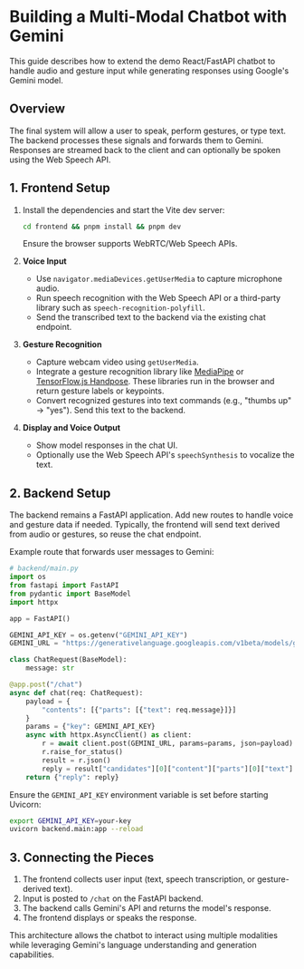 # Building a Multi-Modal Chatbot with Gemini

This guide describes how to extend the demo React/FastAPI chatbot to handle audio and gesture input while generating responses using Google's Gemini model.

## Overview

The final system will allow a user to speak, perform gestures, or type text. The backend processes these signals and forwards them to Gemini. Responses are streamed back to the client and can optionally be spoken using the Web Speech API.

## 1. Frontend Setup

1. Install the dependencies and start the Vite dev server:
   ```bash
   cd frontend && pnpm install && pnpm dev
   ```
   Ensure the browser supports WebRTC/Web Speech APIs.

2. **Voice Input**
   - Use `navigator.mediaDevices.getUserMedia` to capture microphone audio.
   - Run speech recognition with the Web Speech API or a third-party library such as `speech-recognition-polyfill`.
   - Send the transcribed text to the backend via the existing chat endpoint.

3. **Gesture Recognition**
   - Capture webcam video using `getUserMedia`.
   - Integrate a gesture recognition library like [MediaPipe](https://mediapipe.dev/) or [TensorFlow.js Handpose](https://www.tensorflow.org/js/models). These libraries run in the browser and return gesture labels or keypoints.
   - Convert recognized gestures into text commands (e.g., "thumbs up" -> "yes"). Send this text to the backend.

4. **Display and Voice Output**
   - Show model responses in the chat UI.
   - Optionally use the Web Speech API's `speechSynthesis` to vocalize the text.

## 2. Backend Setup

The backend remains a FastAPI application. Add new routes to handle voice and gesture data if needed. Typically, the frontend will send text derived from audio or gestures, so reuse the chat endpoint.

Example route that forwards user messages to Gemini:

```python
# backend/main.py
import os
from fastapi import FastAPI
from pydantic import BaseModel
import httpx

app = FastAPI()

GEMINI_API_KEY = os.getenv("GEMINI_API_KEY")
GEMINI_URL = "https://generativelanguage.googleapis.com/v1beta/models/gemini-pro:generateText"

class ChatRequest(BaseModel):
    message: str

@app.post("/chat")
async def chat(req: ChatRequest):
    payload = {
        "contents": [{"parts": [{"text": req.message}]}]
    }
    params = {"key": GEMINI_API_KEY}
    async with httpx.AsyncClient() as client:
        r = await client.post(GEMINI_URL, params=params, json=payload)
        r.raise_for_status()
        result = r.json()
        reply = result["candidates"][0]["content"]["parts"][0]["text"]
    return {"reply": reply}
```

Ensure the `GEMINI_API_KEY` environment variable is set before starting Uvicorn:

```bash
export GEMINI_API_KEY=your-key
uvicorn backend.main:app --reload
```

## 3. Connecting the Pieces

1. The frontend collects user input (text, speech transcription, or gesture-derived text).
2. Input is posted to `/chat` on the FastAPI backend.
3. The backend calls Gemini's API and returns the model's response.
4. The frontend displays or speaks the response.

This architecture allows the chatbot to interact using multiple modalities while leveraging Gemini's language understanding and generation capabilities.
